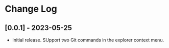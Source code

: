 # Change Log


## [0.0.1] - 2023-05-25

- Initial release. SUpport two Git commands in the explorer context menu.